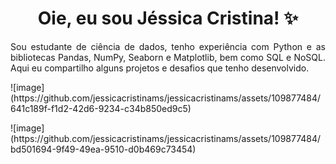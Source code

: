 
<h1 align="center"> Oie, eu sou Jéssica Cristina! ✨ </h1>



<p align="justify"> Sou estudante de ciência de dados, tenho experiência com Python e as bibliotecas Pandas, NumPy, Seaborn e Matplotlib, bem como SQL e NoSQL. Aqui eu compartilho alguns projetos e desafios que tenho desenvolvido. </p>


<p align="justify"> ![image](https://github.com/jessicacristinams/jessicacristinams/assets/109877484/641c189f-f1d2-42d6-9234-c34b850ed9c5)</p>


<p align="justify"> ![image](https://github.com/jessicacristinams/jessicacristinams/assets/109877484/bd501694-9f49-49ea-9510-d0b469c73454) </p>


